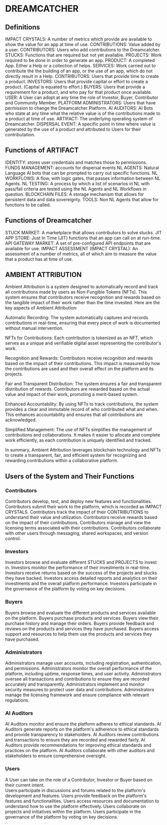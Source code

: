 # DREAMCATCHER

## Definitions

IMPACT CRYSTALS: A number of metrics which provide are available to show the value for an app at time of use.
CONTRIBUTIONS: Value added by a user.
CONTRIBUTORS: Users who add contributions to the Dreamcatcher.
STUCKS: Functions that are required but not yet available.
PROJECTS: Work required to be done in order to generate an app.
PRODUCT: A completed App.  Either a Help or a collection of helps.
SERVICES: Work carried out to contribute the the building of an app, or the use of an app, which do not directly result in a Help. 
CONTRIBUTORS: Users that provide time to create a product. 
INVESTORS: Users that provide capital or effort to create a product. (Capital is equated to effort.)
BUYERS: Users that provide a requirement for a product, and who pay for that product once available.
USER: A User can adopt at any time the role of Investor, Buyer, Contributor and Community Member.
PLATFORM ADMINISTRATORS: Users that have permission to change the Dreamcatcher Platform.
AI AUDITORS: AI Bots who state at any time what the relative value is of the contributions made to a product at time of use.
ARTIFACT: The underlying operating system of Dreamcatcher.
DISPERSAL EVENT: A specific point in time where value is generated by the use of a product and attributed to Users for their contributation.

## Functions of ARTIFACT

IDENTITY: stores user credentials and matches those to permissions.
FUNDS MANAGEMENT: accounts for dispersal events
NL AGENTS: Natural Language AI bots that can be prompted to carry out specific functions.
NL WORKFLOWS:  A flow, with logic gates, that passes information between NL Agents. 
NL TESTING: A process by which a list of scenarios in NL with pass/fail criteria are tested using the NL Agents and NL Workflows in question.
BLOCKCHAIN FILES: A storage mechanism that allows for persistent data and data sovereignty. 
TOOLS: Non NL Agents that allow for functions to be called.

## Functions of Dreamcatcher

STUCK MARKET: A marketplace that allows contributors to solve stucks.
JIT APP STORE: Just In Time (JIT) functions that an app can call on at run-time.
API GATEWAY MARKET: A set of pre-configured API endpoints that are available for use.
IMPACT ASSESSMENT (IMPACT CRYSTAL): An assessment of a number of metrics, all of which aim to measure the value that a product has at time of use.

## AMBIENT ATTRIBUTION

Ambient Attribution is a system designed to automatically record and track all contributions made by users as Non-Fungible Tokens (NFTs). This system ensures that contributors receive recognition and rewards based on the tangible impact of their work rather than the time invested. Here are the key aspects of Ambient Attribution:

Automatic Recording: The system automatically captures and records contributions in real-time, ensuring that every piece of work is documented without manual intervention.

NFTs for Contributions: Each contribution is tokenized as an NFT, which serves as a unique and verifiable digital asset representing the contributor's work.

Recognition and Rewards: Contributors receive recognition and rewards based on the impact of their contributions. This impact is measured by how the contributions are used and their overall effect on the platform and its projects.

Fair and Transparent Distribution: The system ensures a fair and transparent distribution of rewards. Contributors are rewarded based on the actual value and impact of their work, promoting a merit-based system.

Enhanced Accountability: By using NFTs to track contributions, the system provides a clear and immutable record of who contributed what and when. This enhances accountability and ensures that all contributions are acknowledged.

Simplified Management: The use of NFTs simplifies the management of contributions and collaborations. It makes it easier to allocate and complete work efficiently, as each contribution is uniquely identified and tracked.

In summary, Ambient Attribution leverages blockchain technology and NFTs to create a transparent, fair, and efficient system for recognizing and rewarding contributions within a collaborative platform.


## Users of the System and Their Functions

### Contributors

Contributors develop, test, and deploy new features and functionalities.
Contributors submit their work to the platform, which is recorded as IMPACT CRYSTALS.
Contributors track the impact of their CONTRIBUTIONS to understand their value and utilization.
Contributors receive rewards based on the impact of their contributions.
Contributors manage and view the licensing terms associated with their contributions.
Contributors collaborate with other users through messaging, shared workspaces, and version control.

### Investors

Investors browse and evaluate different STUCKS and PROJECTS to invest in.
Investors monitor the performance of their investments in real-time.
Investors receive returns based on the success of the projects and stucks they have backed.
Investors access detailed reports and analytics on their investments and the overall platform performance.
Investors participate in the governance of the platform by voting on key decisions.

### Buyers

Buyers browse and evaluate the different products and services available on the platform.
Buyers purchase products and services.
Buyers view their purchase history and manage their orders.
Buyers provide feedback and reviews on the products and services they have purchased.
Buyers access support and resources to help them use the products and services they have purchased.

### Administrators

Administrators manage user accounts, including registration, authentication, and permissions.
Administrators monitor the overall performance of the platform, including uptime, response times, and user activity.
Administrators oversee all transactions and contributions to ensure they are recorded accurately and transparently.
Administrators implement and monitor security measures to protect user data and contributions.
Administrators manage the licensing framework and ensure compliance with relevant regulations.

### AI Auditors

AI Auditors monitor and ensure the platform adheres to ethical standards.
AI Auditors generate reports on the platform's adherence to ethical standards and provide transparency to stakeholders.
AI Auditors review contributions and transactions to ensure they are recorded and rewarded fairly.
AI Auditors provide recommendations for improving ethical standards and practices on the platform.
AI Auditors collaborate with other auditors and stakeholders to ensure comprehensive oversight.

### Users
A User can take on the role of a Contributor, Investor or Buyer based on their current intent.  
Users participate in discussions and forums related to the platform's development and features.
Users provide feedback on the platform's features and functionalities.
Users access resources and documentation to understand how to use the platform effectively.
Users collaborate on projects and initiatives within the platform.
Users participate in the governance of the platform by voting on key decisions.